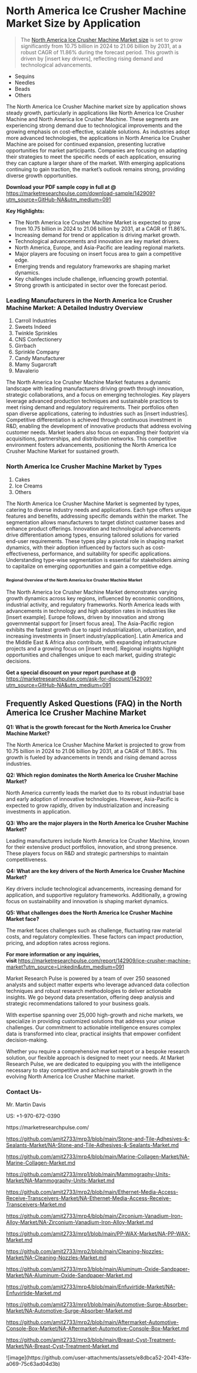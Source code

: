 <h1>North America Ice Crusher Machine Market&nbsp;Size by Application</h1><blockquote><p>The <a href="https://marketresearchpulse.com/download-sample/142909?utm_source=GitHub-NA&amp;utm_medium=091">North America Ice Crusher Machine Market size</a> is set to grow significantly from 10.75 billion in 2024 to 21.06 billion by 2031, at a robust CAGR of 11.86% during the forecast period. This growth is driven by [insert key drivers], reflecting rising demand and technological advancements.</p></blockquote><ul><li>Sequins<li> Needles<li> Beads<li> Others</li></ul><p>The North America Ice Crusher Machine market size by application shows steady growth, particularly in applications like North America Ice Crusher Machine and North America Ice Crusher Machine. These segments are experiencing strong demand due to technological improvements and the growing emphasis on cost-effective, scalable solutions. As industries adopt more advanced technologies, the applications in North America Ice Crusher Machine are poised for continued expansion, presenting lucrative opportunities for market participants. Companies are focusing on adapting their strategies to meet the specific needs of each application, ensuring they can capture a larger share of the market. With emerging applications continuing to gain traction, the market’s outlook remains strong, providing diverse growth opportunities.</p><p><strong>Download your PDF sample copy in full at @ </strong><a href="https://marketresearchpulse.com/download-sample/142909?utm_source=GitHub-NA&amp;utm_medium=091">https://marketresearchpulse.com/download-sample/142909?utm_source=GitHub-NA&amp;utm_medium=091</a></p><p><strong>Key Highlights: </strong></p><ul><li>The North America Ice Crusher Machine Market is expected to grow from 10.75 billion in 2024 to 21.06 billion by 2031, at a CAGR of 11.86%.</li><li>Increasing demand for trend or application is driving market growth.</li><li>Technological advancements and innovation are key market drivers.</li><li>North America, Europe, and Asia-Pacific are leading regional markets.</li><li>Major players are focusing on insert focus area to gain a competitive edge.</li><li>Emerging trends and regulatory frameworks are shaping market dynamics.</li><li>Key challenges include challenge, influencing growth potential.</li><li>Strong growth is anticipated in sector over the forecast period.</li></ul><h3>Leading Manufacturers in the North America Ice Crusher Machine Market: A Detailed Industry Overview</h3><ol><li>Carroll Industries</li><li>Sweets Indeed</li><li>Twinkle Sprinkles</li><li>CNS Confectionery</li><li>Girrbach</li><li>Sprinkle Company</li><li>Candy Manufacturer</li><li>Mamy Sugarcraft</li><li>Mavalerio</li></ol><div class="flex max-w-full flex-col flex-grow"><div class="min-h-8 text-message flex w-full flex-col items-end gap-2 whitespace-normal break-words [.text-message+&amp;]:mt-5" dir="auto" data-message-author-role="assistant" data-message-id="fd8432e4-4910-450d-b182-61b7bfb0a01f" data-message-model-slug="gpt-4o"><div class="flex w-full flex-col gap-1 empty:hidden first:pt-[3px]"><div class="markdown prose w-full break-words dark:prose-invert light"><p>The North America Ice Crusher Machine Market features a dynamic landscape with leading manufacturers driving growth through innovation, strategic collaborations, and a focus on emerging technologies. Key players leverage advanced production techniques and sustainable practices to meet rising demand and regulatory requirements. Their portfolios often span diverse applications, catering to industries such as [insert industries]. Competitive differentiation is achieved through continuous investment in R&amp;D, enabling the development of innovative products that address evolving customer needs. Market leaders also focus on expanding their footprint via acquisitions, partnerships, and distribution networks. This competitive environment fosters advancements, positioning the North America Ice Crusher Machine Market for sustained growth.</p></div></div></div></div><h3>North America Ice Crusher Machine Market by Types</h3><ol><li>Cakes<li> Ice Creams<li> Others</li></ol><div class="flex max-w-full flex-col flex-grow"><div class="min-h-8 text-message flex w-full flex-col items-end gap-2 whitespace-normal break-words [.text-message+&amp;]:mt-5" dir="auto" data-message-author-role="assistant" data-message-id="084470be-0bb7-4664-bddf-5156b4f41249" data-message-model-slug="gpt-4o-mini"><div class="flex w-full flex-col gap-1 empty:hidden first:pt-[3px]"><div class="markdown prose w-full break-words dark:prose-invert light"><p>The North America Ice Crusher Machine Market is segmented by types, catering to diverse industry needs and applications. Each type offers unique features and benefits, addressing specific demands within the market. The segmentation allows manufacturers to target distinct customer bases and enhance product offerings. Innovation and technological advancements drive differentiation among types, ensuring tailored solutions for varied end-user requirements. These types play a pivotal role in shaping market dynamics, with their adoption influenced by factors such as cost-effectiveness, performance, and suitability for specific applications. Understanding type-wise segmentation is essential for stakeholders aiming to capitalize on emerging opportunities and gain a competitive edge.</p></div></div></div></div><h3><span style="font-size: 11px;">Regional Overview of the North America Ice Crusher Machine Market</span></h3><div class="flex max-w-full flex-col flex-grow"><div class="min-h-8 text-message flex w-full flex-col items-end gap-2 whitespace-normal break-words [.text-message+&amp;]:mt-5" dir="auto" data-message-author-role="assistant" data-message-id="e9038762-ce64-4e30-91c9-9bd413514231" data-message-model-slug="gpt-4o-mini"><div class="flex w-full flex-col gap-1 empty:hidden first:pt-[3px]"><div class="markdown prose w-full break-words dark:prose-invert light"><p>The North America Ice Crusher Machine Market demonstrates varying growth dynamics across key regions, influenced by economic conditions, industrial activity, and regulatory frameworks. North America leads with advancements in technology and high adoption rates in industries like [insert example]. Europe follows, driven by innovation and strong governmental support for [insert focus area]. The Asia-Pacific region exhibits the fastest growth due to rapid industrialization, urbanization, and increasing investments in [insert industry/application]. Latin America and the Middle East &amp; Africa also contribute, with expanding infrastructure projects and a growing focus on [insert trend]. Regional insights highlight opportunities and challenges unique to each market, guiding strategic decisions.</p></div></div></div></div><p><strong>Get a special discount on your report purchase at @ </strong><a href="https://marketresearchpulse.com/ask-for-discount/142909?utm_source=GitHub-NA&amp;utm_medium=091">https://marketresearchpulse.com/ask-for-discount/142909?utm_source=GitHub-NA&amp;utm_medium=091</a></p><h2>Frequently Asked Questions (FAQ) in the North America Ice Crusher Machine Market</h2><p><strong>Q1: What is the growth forecast for the North America Ice Crusher Machine Market?</strong></p><p>The North America Ice Crusher Machine Market is projected to grow from 10.75 billion in 2024 to 21.06 billion by 2031, at a CAGR of 11.86%. This growth is fueled by advancements in trends and rising demand across industries.</p><p><strong>Q2: Which region dominates the North America Ice Crusher Machine Market?</strong></p><p>North America currently leads the market due to its robust industrial base and early adoption of innovative technologies. However, Asia-Pacific is expected to grow rapidly, driven by industrialization and increasing investments in application.</p><p><strong>Q3: Who are the major players in the North America Ice Crusher Machine Market?</strong></p><p>Leading manufacturers include North America Ice Crusher Machine, known for their extensive product portfolios, innovation, and strong presence. These players focus on R&amp;D and strategic partnerships to maintain competitiveness.</p><p><strong>Q4: What are the key drivers of the North America Ice Crusher Machine Market?</strong></p><p>Key drivers include technological advancements, increasing demand for application, and supportive regulatory frameworks. Additionally, a growing focus on sustainability and innovation is shaping market dynamics.</p><p><strong>Q5: What challenges does the North America Ice Crusher Machine Market face?</strong></p><p>The market faces challenges such as challenge, fluctuating raw material costs, and regulatory complexities. These factors can impact production, pricing, and adoption rates across regions.</p><p><strong>For more information or any inquiries, visit&nbsp;</strong><a href="https://marketresearchpulse.com/report/142909/ice-crusher-machine-market?utm_source=Linkedin&utm_medium=091">https://marketresearchpulse.com/report/142909/ice-crusher-machine-market?utm_source=Linkedin&utm_medium=091</a></p><p>Market Research Pulse is powered by a team of over 250 seasoned analysts and subject matter experts who leverage advanced data collection techniques and robust research methodologies to deliver actionable insights. We go beyond data presentation, offering deep analysis and strategic recommendations tailored to your business goals.</p><p>With expertise spanning over 25,000 high-growth and niche markets, we specialize in providing customized solutions that address your unique challenges. Our commitment to actionable intelligence ensures complex data is transformed into clear, practical insights that empower confident decision-making.</p><p>Whether you require a comprehensive market report or a bespoke research solution, our flexible approach is designed to meet your needs. At Market Research Pulse, we are dedicated to equipping you with the intelligence necessary to stay competitive and achieve sustainable growth in the evolving North America Ice Crusher Machine market.</p><h3><strong>Contact Us-</strong></h3><p>Mr. Martin Davis</p><p>US: +1-970-672-0390</p><p>https://marketresearchpulse.com/</p><p><a href="https://github.com/amit2733/mrp3/blob/main/Stone-and-Tile-Adhesives-&-Sealants-Market/NA-Stone-and-Tile-Adhesives-&-Sealants-Market.md">https://github.com/amit2733/mrp3/blob/main/Stone-and-Tile-Adhesives-&-Sealants-Market/NA-Stone-and-Tile-Adhesives-&-Sealants-Market.md</a></p><p><a href="https://github.com/amit2733/mrp4/blob/main/Marine-Collagen-Market/NA-Marine-Collagen-Market.md">https://github.com/amit2733/mrp4/blob/main/Marine-Collagen-Market/NA-Marine-Collagen-Market.md</a></p><p><a href="https://github.com/amit2733/mrp1/blob/main/Mammography-Units-Market/NA-Mammography-Units-Market.md">https://github.com/amit2733/mrp1/blob/main/Mammography-Units-Market/NA-Mammography-Units-Market.md</a></p><p><a href="https://github.com/amit2733/mrp2/blob/main/Ethernet-Media-Access-Receive-Transceivers-Market/NA-Ethernet-Media-Access-Receive-Transceivers-Market.md">https://github.com/amit2733/mrp2/blob/main/Ethernet-Media-Access-Receive-Transceivers-Market/NA-Ethernet-Media-Access-Receive-Transceivers-Market.md</a></p><p><a href="https://github.com/amit2733/mrp4/blob/main/Zirconium-Vanadium-Iron-Alloy-Market/NA-Zirconium-Vanadium-Iron-Alloy-Market.md">https://github.com/amit2733/mrp4/blob/main/Zirconium-Vanadium-Iron-Alloy-Market/NA-Zirconium-Vanadium-Iron-Alloy-Market.md</a></p><p><a href="https://github.com/amit2733/mrp1/blob/main/PP-WAX-Market/NA-PP-WAX-Market.md">https://github.com/amit2733/mrp1/blob/main/PP-WAX-Market/NA-PP-WAX-Market.md</a></p><p><a href="https://github.com/amit2733/mrp2/blob/main/Cleaning-Nozzles-Market/NA-Cleaning-Nozzles-Market.md">https://github.com/amit2733/mrp2/blob/main/Cleaning-Nozzles-Market/NA-Cleaning-Nozzles-Market.md</a></p><p><a href="https://github.com/amit2733/mrp3/blob/main/Aluminum-Oxide-Sandpaper-Market/NA-Aluminum-Oxide-Sandpaper-Market.md">https://github.com/amit2733/mrp3/blob/main/Aluminum-Oxide-Sandpaper-Market/NA-Aluminum-Oxide-Sandpaper-Market.md</a></p><p><a href="https://github.com/amit2733/mrp4/blob/main/Enfuvirtide-Market/NA-Enfuvirtide-Market.md">https://github.com/amit2733/mrp4/blob/main/Enfuvirtide-Market/NA-Enfuvirtide-Market.md</a></p><p><a href="https://github.com/amit2733/mrp1/blob/main/Automotive-Surge-Absorber-Market/NA-Automotive-Surge-Absorber-Market.md">https://github.com/amit2733/mrp1/blob/main/Automotive-Surge-Absorber-Market/NA-Automotive-Surge-Absorber-Market.md</a></p><p><a href="https://github.com/amit2733/mrp2/blob/main/Aftermarket-Automotive-Console-Box-Market/NA-Aftermarket-Automotive-Console-Box-Market.md">https://github.com/amit2733/mrp2/blob/main/Aftermarket-Automotive-Console-Box-Market/NA-Aftermarket-Automotive-Console-Box-Market.md</a></p><p><a href="https://github.com/amit2733/mrp3/blob/main/Breast-Cyst-Treatment-Market/NA-Breast-Cyst-Treatment-Market.md">https://github.com/amit2733/mrp3/blob/main/Breast-Cyst-Treatment-Market/NA-Breast-Cyst-Treatment-Market.md</a></p>
![image](https://github.com/user-attachments/assets/e8dbca52-2041-43fe-a069-75c63ad04d3b)
